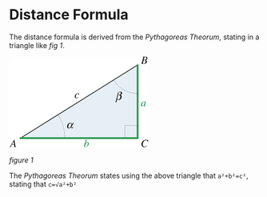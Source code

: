 # Distance Formula

The distance formula is derived from the *Pythagoreas Theorum*, stating in a triangle like _fig 1_.

![fig 1](https://raw.githubusercontent.com/SY-Gato/MyPapers/refs/heads/main/DistanceFormula/Assets/IMG_2836.png)

_figure 1_

The *Pythagoreas Theorum* states using the above triangle that `a²+b²=c²`, stating that `c=√a²+b²`

